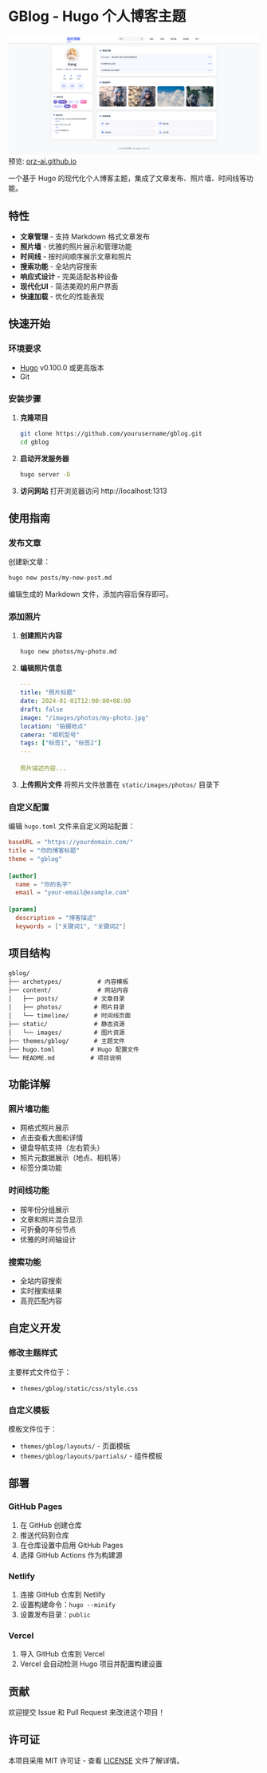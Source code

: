 

# GBlog - Hugo 个人博客主题
![预览](preview.png)
预览: [orz-ai.github.io](https://orz-ai.github.io)

一个基于 Hugo 的现代化个人博客主题，集成了文章发布、照片墙、时间线等功能。

## 特性

- **文章管理** - 支持 Markdown 格式文章发布
- **照片墙** - 优雅的照片展示和管理功能
- **时间线** - 按时间顺序展示文章和照片
- **搜索功能** - 全站内容搜索
- **响应式设计** - 完美适配各种设备
- **现代化UI** - 简洁美观的用户界面
- **快速加载** - 优化的性能表现

## 快速开始

### 环境要求

- [Hugo](https://gohugo.io/) v0.100.0 或更高版本
- Git

### 安装步骤

1. **克隆项目**
   ```bash
   git clone https://github.com/yourusername/gblog.git
   cd gblog
   ```

2. **启动开发服务器**
   ```bash
   hugo server -D
   ```

3. **访问网站**
   打开浏览器访问 http://localhost:1313

## 使用指南

### 发布文章

创建新文章：
```bash
hugo new posts/my-new-post.md
```

编辑生成的 Markdown 文件，添加内容后保存即可。

### 添加照片

1. **创建照片内容**
   ```bash
   hugo new photos/my-photo.md
   ```

2. **编辑照片信息**
   ```yaml
   ---
   title: "照片标题"
   date: 2024-01-01T12:00:00+08:00
   draft: false
   image: "/images/photos/my-photo.jpg"
   location: "拍摄地点"
   camera: "相机型号"
   tags: ["标签1", "标签2"]
   ---
   
   照片描述内容...
   ```

3. **上传照片文件**
   将照片文件放置在 `static/images/photos/` 目录下

### 自定义配置

编辑 `hugo.toml` 文件来自定义网站配置：

```toml
baseURL = "https://yourdomain.com/"
title = "你的博客标题"
theme = "gblog"

[author]
  name = "你的名字"
  email = "your-email@example.com"

[params]
  description = "博客描述"
  keywords = ["关键词1", "关键词2"]
```

## 项目结构

```
gblog/
├── archetypes/          # 内容模板
├── content/             # 网站内容
│   ├── posts/          # 文章目录
│   ├── photos/         # 照片目录
│   └── timeline/       # 时间线页面
├── static/             # 静态资源
│   └── images/         # 图片资源
├── themes/gblog/       # 主题文件
├── hugo.toml          # Hugo 配置文件
└── README.md          # 项目说明
```

## 功能详解

### 照片墙功能

- 网格式照片展示
- 点击查看大图和详情
- 键盘导航支持（左右箭头）
- 照片元数据展示（地点、相机等）
- 标签分类功能

### 时间线功能

- 按年份分组展示
- 文章和照片混合显示
- 可折叠的年份节点
- 优雅的时间轴设计

### 搜索功能

- 全站内容搜索
- 实时搜索结果
- 高亮匹配内容

## 自定义开发

### 修改主题样式

主要样式文件位于：
- `themes/gblog/static/css/style.css`

### 自定义模板

模板文件位于：
- `themes/gblog/layouts/` - 页面模板
- `themes/gblog/layouts/partials/` - 组件模板

## 部署

### GitHub Pages

1. 在 GitHub 创建仓库
2. 推送代码到仓库
3. 在仓库设置中启用 GitHub Pages
4. 选择 GitHub Actions 作为构建源

### Netlify

1. 连接 GitHub 仓库到 Netlify
2. 设置构建命令：`hugo --minify`
3. 设置发布目录：`public`

### Vercel

1. 导入 GitHub 仓库到 Vercel
2. Vercel 会自动检测 Hugo 项目并配置构建设置

## 贡献

欢迎提交 Issue 和 Pull Request 来改进这个项目！

## 许可证

本项目采用 MIT 许可证 - 查看 [LICENSE](LICENSE) 文件了解详情。